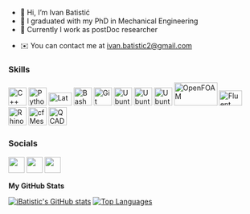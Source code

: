 - 👋 Hi, I’m Ivan Batistić
- 🌱 I graduated with my PhD in Mechanical Engineering
- 🍯 Currently I work as postDoc researcher

* ✉️  You can contact me at [ivan.batistic2@gmail.com](mailto:ivan.batistic2@gmail.com)

### Skills

<p align="left">
<a href="https://docs.microsoft.com/en-us/cpp/?view=msvc-170" target="_blank" rel="noreferrer"><img src="https://raw.githubusercontent.com/danielcranney/readme-generator/main/public/icons/skills/cplusplus-colored.svg" width="36" height="36" alt="C++" /></a>
<a href="https://www.python.org/" target="_blank" rel="noreferrer"><img src="https://raw.githubusercontent.com/danielcranney/readme-generator/main/public/icons/skills/python-colored.svg" width="36" height="36" alt="Python" /></a>
<a href="https://www.latex-project.org/" target="_blank" rel="noreferrer"><img src="https://banner2.cleanpng.com/20180629/hjt/kisspng-latex-tex-live-typesetting-text-editor-tex-5b35eeb289e0b6.1909910215302611705648.jpg" width="46" height="26" alt="Latex" /></a>
<a href="https://www.bash.com/" target="_blank" rel="noreferrer"><img src="https://encrypted-tbn0.gstatic.com/images?q=tbn:ANd9GcT9pDzL7hgzhBGXhUZFTuvbCOzPD9s1oghoWfD14lccHu0hzxAoSdOHfrIDwp7slVPPiWs&usqp=CAU" width="36" height="36" alt="Bash" /></a>
<a href="https://www.git.com/" target="_blank" rel="noreferrer"><img src="https://git-scm.com/images/logos/downloads/Git-Icon-Black.png" width="36" height="36" alt="Git" /></a>
<a href="https://ubuntu.com/" target="_blank" rel="noreferrer"><img src="https://assets.ubuntu.com/v1/ce518a18-CoF-2022_solid+O.svg" width="36" height="36" alt="Ubuntu" /></a>
<a href="https://www.microsoft.com/hr-hr/" target="_blank" rel="noreferrer"><img src="https://evo.audio/wp-content/uploads/2016/05/Windows-10-Icon.png" width="36" height="36" alt="Ubuntu" /></a>
<a href="https://octave.org/" target="_blank" rel="noreferrer"><img src="https://upload.wikimedia.org/wikipedia/commons/6/6a/Gnu-octave-logo.svg" width="36" height="36" alt="Ubuntu" /></a>
<a href="https://www.openfoam.com/" target="_blank" rel="noreferrer"><img src="https://www.openfoam.com/themes/bs4esi/img/logo-1200x627.jpg" width="86" height="46" alt="OpenFOAM" /></a>
<a href="https://www.ansys.com/products/fluids/ansys-fluent" target="_blank" rel="noreferrer"><img src="https://aopds.com/wp-content/uploads/2020/03/Fluids.jpg" width="46" height="30" alt="Fluent" /></a>
<a href="https://www.rhino3d.com/" target="_blank" rel="noreferrer"><img src="https://iconape.com/wp-content/png_logo_vector/rhinoceros-3d-logo.png" width="36" height="36" alt="Rhino" /></a>
<a href="https://cfmesh.com/" target="_blank" rel="noreferrer"><img src="https://i.pinimg.com/736x/36/09/fc/3609fcd97fea53b5010a9c744b739ce2.jpg" width="36" height="36" alt="cfMesh" /></a>
<a href="https://www.qcad.org/en/" target="_blank" rel="noreferrer"><img src="https://images.g2crowd.com/uploads/product/image/large_detail/large_detail_7e2d71e1f7121749289dd44239fcdd02/qcad.png" width="36" height="36" alt="QCAD" /></a>

</p>

### Socials

<a href="https://www.github.com/iBatistic" target="_blank" rel="noreferrer"><img src="https://raw.githubusercontent.com/danielcranney/readme-generator/main/public/icons/socials/github.svg" width="32" height="32" /></a> 
<a href="https://www.linkedin.com/in/iBatistic/" target="_blank" rel="noreferrer"><img src="https://raw.githubusercontent.com/danielcranney/readme-generator/main/public/icons/socials/linkedin.svg" width="32" height="32" /></a> 
<a href="https://www.researchgate.net/profile/Ivan-Batistic" target="_blank" rel="noreferrer"><img src="https://upload.wikimedia.org/wikipedia/commons/5/5e/ResearchGate_icon_SVG.svg" width="32" height="32" /></a> 


<b>My GitHub Stats</b>

<a href="http://www.github.com/iBatistic"><img src="https://github-readme-stats.vercel.app/api?username=iBatistic&show_icons=true&hide=&count_private=true&hide_border=true&show_icons=true" alt="iBatistic's GitHub stats" /></a>
<a href="https://github.com/iBatistic" align="left"><img src="https://github-readme-stats.vercel.app/api/top-langs/?username=iBatistic&langs_count=10&title_color=black&text_color=black&icon_color=0891b2&bg_color=white&hide_border=true&locale=en&custom_title=Top%20%Languages" alt="Top Languages" /></a>


